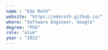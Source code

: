 ```yaml
---
name : "Edo Roth"
website: "https://edoroth.github.io/"
where: "Software Engineer, Google"
degree: "PhD"
role: "alum"
year : "2022"
---
```

